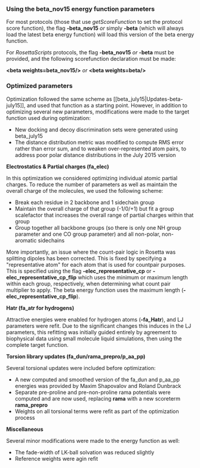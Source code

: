 ### Using the beta_nov15 energy function parameters

For most protocols (those that use _getScoreFunction_ to set the protocol score function), the flag **-beta_nov15** _or_ simply **-beta** (which will always load the latest beta energy function) will load this version of the beta energy function.

For _RosettaScripts_ protocols, the flag **-beta_nov15** _or_ **-beta** must be provided, and the following scorefunction declaration must be made:

**\<beta weights=beta_nov15/\>** _or_ **\<beta weights=beta/\>**

### Optimized parameters 

Optimization followed the same scheme as [[beta_july15|Updates-beta-july15]], and used that function as a starting point.  However, in addition to optimizing several new parameters, modifications were made to the target function used during optimization:

* New docking and decoy discrimination sets were generated using beta_july15
* The distance distribution metric was modified to compute RMS error rather than error sum, and to weaken over-represented atom pairs, to address poor polar distance distributions in the July 2015 version

**Electrostatics & Partial charges (fa_elec)**

In this optimization we considered optimizing individual atomic partial charges.  To reduce the number of parameters as well as maintain the overall charge of the molecules, we used the following scheme:
* Break each residue in 2 backbone and 1 sidechain group
* Maintain the overall charge of that group (-1/0/+1) but fit a group scalefactor that increases the overall range of partial charges within that group
* Group together all backbone groups (so there is only one NH group parameter and one CO group parameter) and all non-polar, non-aromatic sidechains

More importantly, an issue where the count-pair logic in Rosetta was splitting dipoles has been corrected.  This is fixed by specifying a "representative atom" for each atom that is used for countpair purposes.  This is specified using the flag **-elec_representative_cp** or **-elec_representative_cp_flip** which uses the minimum or maximum length within each group, respectively, when determining what count pair multiplier to apply.  The beta energy function uses the maximum length (**-elec_representative_cp_flip**).

**Hatr (fa_atr for hydrogens)**

Attractive energies were enabled for hydrogen atoms (**-fa_Hatr**), and LJ parameters were refit.  Due to the significant changes this induces in the LJ parameters, this refitting was initially guided entirely by agreement to biophysical data using small molecule liquid simulations, then using the complete target function.

**Torsion library updates (fa_dun/rama_prepro/p_aa_pp)**

Several torsional updates were included before optimization:
* A new computed and smoothed version of the fa_dun and p_aa_pp energies was provided by Maxim Shapovalov and Roland Dunbrack
* Separate pre-proline and pre-non-proline rama potentials were computed and are now used, replacing **rama** with a new scoreterm **rama_prepro**
* Weights on all torsional terms were refit as part of the optimization process

**Miscellaneous**

Several minor modifications were made to the energy function as well:

* The fade-width of LK-ball solvation was reduced slightly
* Reference weights were agin refit